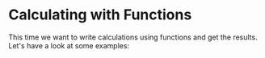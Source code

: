 # Calculating with Functions


This time we want to write calculations using functions and get the results. Let's have a look at some examples:

